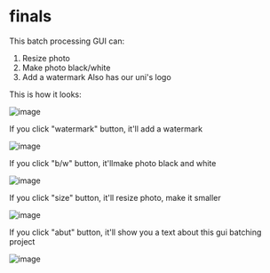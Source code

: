 # finals
This batch processing GUI can:
1. Resize photo
2. Make photo black/white
3. Add a watermark
Also has our uni's logo

This is how it looks:

![image](https://user-images.githubusercontent.com/103060251/171852435-6d72e718-5c3e-497a-8b92-4cba403cc187.png)


If you click "watermark" button, it'll add a watermark

 ![image](https://user-images.githubusercontent.com/103060251/171852566-66dd2b5e-b408-4270-bf3f-cde9c19a5e63.png)
 
 
If you click "b/w" button, it'llmake photo black and white

 ![image](https://user-images.githubusercontent.com/103060251/171852683-ee00110a-e2b8-44ec-8a64-a58c20787ecf.png)
 
 
If you click "size" button, it'll resize photo, make it smaller

![image](https://user-images.githubusercontent.com/103060251/171852747-cf423229-6bee-47cb-9462-bfb90890c776.png)


If you click "abut" button, it'll show you a text about this gui batching project

![image](https://user-images.githubusercontent.com/103060251/171852815-99ccec86-81f0-49d2-b682-ef87e24e2f5d.png)

